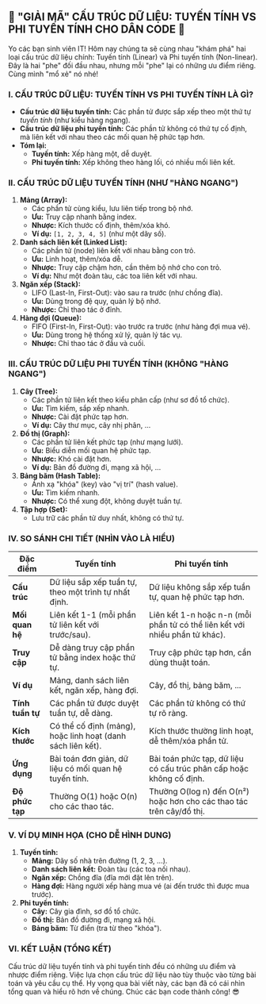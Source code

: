 ## **🚀 "GIẢI MÃ" CẤU TRÚC DỮ LIỆU: TUYẾN TÍNH VS PHI TUYẾN TÍNH CHO DÂN CODE 🚀**

Yo các bạn sinh viên IT! Hôm nay chúng ta sẽ cùng nhau "khám phá" hai loại cấu trúc dữ liệu chính: Tuyến tính (Linear)
và Phi tuyến tính (Non-linear). Đây là hai "phe" đối đầu nhau, nhưng mỗi "phe" lại có những ưu điểm riêng. Cùng mình "mổ
xẻ" nó nhé!

### **I. CẤU TRÚC DỮ LIỆU: TUYẾN TÍNH VS PHI TUYẾN TÍNH LÀ GÌ?**

- **Cấu trúc dữ liệu tuyến tính:** Các phần tử được sắp xếp theo một thứ tự _tuyến tính_ (như kiểu hàng ngang).
- **Cấu trúc dữ liệu phi tuyến tính:** Các phần tử không có thứ tự cố định, mà liên kết với nhau theo các mối quan hệ
  phức tạp hơn.
- **Tóm lại:**
    - **Tuyến tính:** Xếp hàng một, dễ duyệt.
    - **Phi tuyến tính:** Xếp không theo hàng lối, có nhiều mối liên kết.

### **II. CẤU TRÚC DỮ LIỆU TUYẾN TÍNH (NHƯ "HÀNG NGANG")**

1. **Mảng (Array):**
    - Các phần tử cùng kiểu, lưu liên tiếp trong bộ nhớ.
    - **Ưu:** Truy cập nhanh bằng index.
    - **Nhược:** Kích thước cố định, thêm/xóa khó.
    - **Ví dụ:** `[1, 2, 3, 4, 5]` (như một dãy số).
2. **Danh sách liên kết (Linked List):**
    - Các phần tử (node) liên kết với nhau bằng con trỏ.
    - **Ưu:** Linh hoạt, thêm/xóa dễ.
    - **Nhược:** Truy cập chậm hơn, cần thêm bộ nhớ cho con trỏ.
    - **Ví dụ:** Như một đoàn tàu, các toa liên kết với nhau.
3. **Ngăn xếp (Stack):**
    - LIFO (Last-In, First-Out): vào sau ra trước (như chồng đĩa).
    - **Ưu:** Dùng trong đệ quy, quản lý bộ nhớ.
    - **Nhược:** Chỉ thao tác ở đỉnh.
4. **Hàng đợi (Queue):**
    - FIFO (First-In, First-Out): vào trước ra trước (như hàng đợi mua vé).
    - **Ưu:** Dùng trong hệ thống xử lý, quản lý tác vụ.
    - **Nhược:** Chỉ thao tác ở đầu và cuối.

### **III. CẤU TRÚC DỮ LIỆU PHI TUYẾN TÍNH (KHÔNG "HÀNG NGANG")**

1. **Cây (Tree):**
    - Các phần tử liên kết theo kiểu phân cấp (như sơ đồ tổ chức).
    - **Ưu:** Tìm kiếm, sắp xếp nhanh.
    - **Nhược:** Cài đặt phức tạp hơn.
    - **Ví dụ:** Cây thư mục, cây nhị phân, ...
2. **Đồ thị (Graph):**
    - Các phần tử liên kết phức tạp (như mạng lưới).
    - **Ưu:** Biểu diễn mối quan hệ phức tạp.
    - **Nhược:** Khó cài đặt hơn.
    - **Ví dụ:** Bản đồ đường đi, mạng xã hội, ...
3. **Bảng băm (Hash Table):**
    - Ánh xạ "khóa" (key) vào "vị trí" (hash value).
    - **Ưu:** Tìm kiếm nhanh.
    - **Nhược:** Có thể xung đột, không duyệt tuần tự.
4. **Tập hợp (Set):**
    - Lưu trữ các phần tử duy nhất, không có thứ tự.

### **IV. SO SÁNH CHI TIẾT (NHÌN VÀO LÀ HIỂU)**

| Đặc điểm         | Tuyến tính                                                  | Phi tuyến tính                                                              |
|------------------|-------------------------------------------------------------|-----------------------------------------------------------------------------|
| **Cấu trúc**     | Dữ liệu sắp xếp tuần tự, theo một trình tự nhất định.       | Dữ liệu không sắp xếp tuần tự, quan hệ phức tạp hơn.                        |
| **Mối quan hệ**  | Liên kết 1-1 (mỗi phần tử liên kết với trước/sau).          | Liên kết 1-n hoặc n-n (mỗi phần tử có thể liên kết với nhiều phần tử khác). |
| **Truy cập**     | Dễ dàng truy cập phần tử bằng index hoặc thứ tự.            | Truy cập phức tạp hơn, cần dùng thuật toán.                                 |
| **Ví dụ**        | Mảng, danh sách liên kết, ngăn xếp, hàng đợi.               | Cây, đồ thị, bảng băm, ...                                                  |
| **Tính tuần tự** | Các phần tử được duyệt tuần tự, dễ dàng.                    | Các phần tử không có thứ tự rõ ràng.                                        |
| **Kích thước**   | Có thể cố định (mảng), hoặc linh hoạt (danh sách liên kết). | Kích thước thường linh hoạt, dễ thêm/xóa phần tử.                           |
| **Ứng dụng**     | Bài toán đơn giản, dữ liệu có mối quan hệ tuyến tính.       | Bài toán phức tạp, dữ liệu có cấu trúc phân cấp hoặc không cố định.         |
| **Độ phức tạp**  | Thường O(1) hoặc O(n) cho các thao tác.                     | Thường O(log n) đến O(n²) hoặc hơn cho các thao tác trên cây/đồ thị.        |

### **V. VÍ DỤ MINH HỌA (CHO DỄ HÌNH DUNG)**

1. **Tuyến tính:**
    - **Mảng:** Dãy số nhà trên đường (1, 2, 3, ...).
    - **Danh sách liên kết:** Đoàn tàu (các toa nối nhau).
    - **Ngăn xếp:** Chồng đĩa (đĩa mới đặt lên trên).
    - **Hàng đợi:** Hàng người xếp hàng mua vé (ai đến trước thì được mua trước).
2. **Phi tuyến tính:**
    - **Cây:** Cây gia đình, sơ đồ tổ chức.
    - **Đồ thị:** Bản đồ đường đi, mạng xã hội.
    - **Bảng băm:** Từ điển (tra từ theo "khóa").

### **VI. KẾT LUẬN (TỔNG KẾT)**

Cấu trúc dữ liệu tuyến tính và phi tuyến tính đều có những ưu điểm và nhược điểm riêng. Việc lựa chọn cấu trúc dữ liệu
nào tùy thuộc vào từng bài toán và yêu cầu cụ thể. Hy vọng qua bài viết này, các bạn đã có cái nhìn tổng quan và hiểu rõ
hơn về chúng. Chúc các bạn code thành công! 😎
